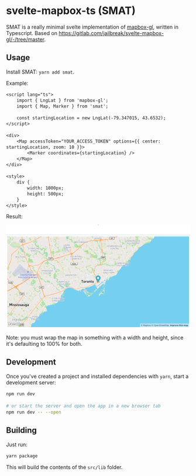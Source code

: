 # svelte-mapbox-ts (SMAT)

SMAT is a really minimal svelte implementation of [mapbox-gl](https://github.com/mapbox/mapbox-gl-js), written in Typescript. Based on https://gitlab.com/jailbreak/svelte-mapbox-gl/-/tree/master.

## Usage

Install SMAT: `yarn add smat`.

Example:

```svelte
<script lang="ts">
	import { LngLat } from 'mapbox-gl';
	import { Map, Marker } from 'smat';

	const startingLocation = new LngLat(-79.347015, 43.6532);
</script>

<div>
	<Map accessToken="YOUR_ACCESS_TOKEN" options={{ center: startingLocation, zoom: 10 }}>
		<Marker coordinates={startingLocation} />
	</Map>
</div>

<style>
	div {
		width: 1000px;
		height: 500px;
	}
</style>
```

Result:

![map of toronto](./assets/example.png)

Note: you must wrap the map in something with a width and height, since it's defaulting to 100% for both.

## Development

Once you've created a project and installed dependencies with `yarn`, start a development server:

```bash
npm run dev

# or start the server and open the app in a new browser tab
npm run dev -- --open
```

## Building

Just run:

```bash
yarn package
```

This will build the contents of the `src/lib` folder.
